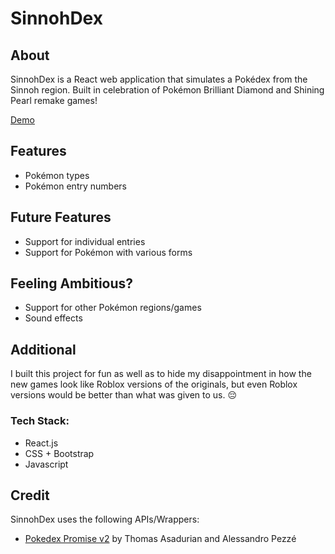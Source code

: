 # SinnohDex 

## About
SinnohDex is a React web application that simulates a Pokédex from the Sinnoh region. Built in celebration of Pokémon Brilliant Diamond and Shining Pearl remake games!

[Demo](https://danlee01.github.io/SinnohDex)

## Features
- Pokémon types
- Pokémon entry numbers

## Future Features
- Support for individual entries
- Support for Pokémon with various forms

## Feeling Ambitious?
- Support for other Pokémon regions/games
- Sound effects

## Additional
I built this project for fun as well as to hide my disappointment in how the new games look like Roblox versions of the originals, but even Roblox versions would be better than what was given to us. 😔
### Tech Stack:
- React.js
- CSS + Bootstrap
- Javascript

## Credit
SinnohDex uses the following APIs/Wrappers:
- [Pokedex Promise v2](https://github.com/PokeAPI/pokedex-promise-v2) by Thomas Asadurian and Alessandro Pezzé


